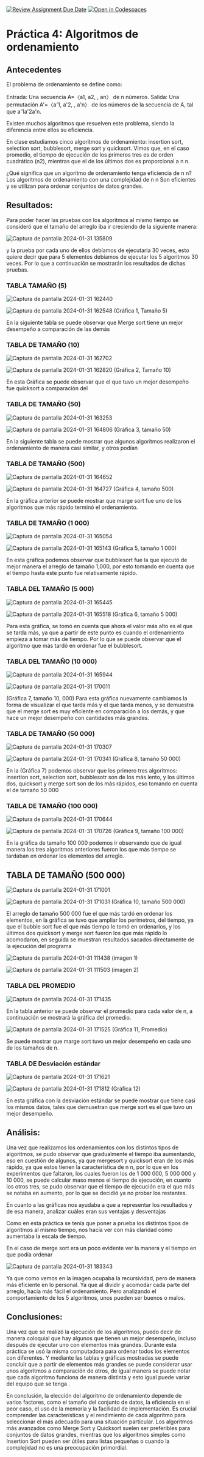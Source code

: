 [![Review Assignment Due Date](https://classroom.github.com/assets/deadline-readme-button-24ddc0f5d75046c5622901739e7c5dd533143b0c8e959d652212380cedb1ea36.svg)](https://classroom.github.com/a/ke8zCzPd)
[![Open in Codespaces](https://classroom.github.com/assets/launch-codespace-7f7980b617ed060a017424585567c406b6ee15c891e84e1186181d67ecf80aa0.svg)](https://classroom.github.com/open-in-codespaces?assignment_repo_id=13587245)
# Práctica 4: Algoritmos de ordenamiento

## Antecedentes


El problema de ordenamiento se define como:



Entrada: Una secuencia A=〈a1, a2, , an〉 de n números.
Salida: Una permutación A'=〈a'1, a'2, , a'n〉 de los números de la secuencia de A, tal que a'1a'2a'n.



Existen muchos algoritmos que resuelven este problema, siendo la diferencia entre ellos su eficiencia.



En clase estudiamos cinco algoritmos de ordenamiento: insertion sort, selection sort, bubblesort, merge sort y quicksort. Vimos que, en el caso promedio, el tiempo de ejecución de los primeros tres es de orden cuadrático (n2), mientras que el de los últimos dos es proporcional a n n.



¿Qué significa que un algoritmo de ordenamiento tenga eficiencia de n n?
Los algoritmos de ordenamiento con una complejidad de n n Son eficientes y se utilizan para ordenar conjuntos de datos grandes.


## Resultados:


Para poder hacer las pruebas con los algoritmos al mismo tiempo se consideró que el tamaño del arreglo iba ir creciendo de la siguiente manera: 


![Captura de pantalla 2024-01-31 135809](https://github.com/AGN-Teaching/practica-4-algoritmos-de-ordenamiento-UrielCM1617/assets/125332082/89e3b50b-f52f-4daf-a374-ebe81fae1b5d)


y la prueba por cada uno de ellos debíamos de ejecutarla 30 veces, esto quiere decir que para 5 elementos debíamos de ejecutar los 5 algoritmos 30 veces. Por lo que a continuación se mostrarán los resultados de dichas pruebas.


### TABLA TAMAÑO (5)


![Captura de pantalla 2024-01-31 162440](https://github.com/AGN-Teaching/practica-4-algoritmos-de-ordenamiento-UrielCM1617/assets/125332082/af6a304b-e7a1-42ff-a49e-c201552acf4d)


![Captura de pantalla 2024-01-31 162548](https://github.com/AGN-Teaching/practica-4-algoritmos-de-ordenamiento-UrielCM1617/assets/125332082/a25fba2f-6a51-426c-9bc4-848fa1acf3de)
(Gráfica 1, Tamaño 5)


En la siguiente tabla se puede observar que Merge sort tiene un mejor desempeño a comparación de las demás


### TABLA DE TAMAÑO (10)


![Captura de pantalla 2024-01-31 162702](https://github.com/AGN-Teaching/practica-4-algoritmos-de-ordenamiento-UrielCM1617/assets/125332082/cdf4e2ff-611b-4898-9fa3-3ff3bf916a72)


![Captura de pantalla 2024-01-31 162820](https://github.com/AGN-Teaching/practica-4-algoritmos-de-ordenamiento-UrielCM1617/assets/125332082/e74cb828-7e7a-4d18-8012-49ce25d62c0f)
(Gráfica 2, Tamaño 10)


En esta Gráfica se puede observar que el que tuvo un mejor desempeño fue quicksort a comparación del


### TABLA DE TAMAÑO (50)


![Captura de pantalla 2024-01-31 163253](https://github.com/AGN-Teaching/practica-4-algoritmos-de-ordenamiento-UrielCM1617/assets/125332082/f95b5c37-ecc2-4ef7-9f53-86b72e3ef912)


![Captura de pantalla 2024-01-31 164806](https://github.com/AGN-Teaching/practica-4-algoritmos-de-ordenamiento-UrielCM1617/assets/125332082/6e76b046-fd13-418c-83db-448128f883d2)
(Gráfica 3, tamaño 50)


En la siguiente tabla se puede mostrar que algunos algoritmos realizaron el ordenamiento de manera casi similar, y otros podían


### TABLA DE TAMAÑO (500)


![Captura de pantalla 2024-01-31 164652](https://github.com/AGN-Teaching/practica-4-algoritmos-de-ordenamiento-UrielCM1617/assets/125332082/407f1967-57d6-4384-a1d0-ac815864f47f)

![Captura de pantalla 2024-01-31 164727](https://github.com/AGN-Teaching/practica-4-algoritmos-de-ordenamiento-UrielCM1617/assets/125332082/a2584648-cbdc-4cc2-abfe-18a977dd0e58)
(Gráfica 4, tamaño 500)


En la gráfica anterior se puede mostrar que marge sort fue uno de los algoritmos que más rápido terminó el ordenamiento.


### TABLA DE TAMAÑO (1 000)


![Captura de pantalla 2024-01-31 165054](https://github.com/AGN-Teaching/practica-4-algoritmos-de-ordenamiento-UrielCM1617/assets/125332082/f941b86a-a510-426a-bce9-1f90e7eb0c28)


![Captura de pantalla 2024-01-31 165143](https://github.com/AGN-Teaching/practica-4-algoritmos-de-ordenamiento-UrielCM1617/assets/125332082/50d4ffca-a8fe-4a8a-b38c-8a436f9a1075)
(Gráfica 5, tamaño 1 000)


En esta gráfica podemos observar que bubblesort fue la que ejecutó de mejor manera el arreglo de tamaño 1,000, por esto tomando en cuenta que el tiempo hasta este punto fue relativamente rápido.



### TABLA DEL TAMAÑO (5 000)


![Captura de pantalla 2024-01-31 165445](https://github.com/AGN-Teaching/practica-4-algoritmos-de-ordenamiento-UrielCM1617/assets/125332082/ae6c5388-eb67-40bf-809a-39c74ad6e232)


![Captura de pantalla 2024-01-31 165518](https://github.com/AGN-Teaching/practica-4-algoritmos-de-ordenamiento-UrielCM1617/assets/125332082/47070009-36cc-4710-ae84-985573827e9b)
(Gráfica 6, tamaño 5 000)


Para esta gráfica, se tomó en cuenta que ahora el valor más alto es el que se tarda más, ya que a partir de este punto es cuando el ordenamiento empieza a tomar más de tiempo. Por lo que se puede observar que el algoritmo que más tardó en ordenar fue el bubblesort. 


### TABLA DEL TAMAÑO (10 000)


![Captura de pantalla 2024-01-31 165944](https://github.com/AGN-Teaching/practica-4-algoritmos-de-ordenamiento-UrielCM1617/assets/125332082/8cc3fe1b-7c80-4128-a44d-644940e45558)


![Captura de pantalla 2024-01-31 170011](https://github.com/AGN-Teaching/practica-4-algoritmos-de-ordenamiento-UrielCM1617/assets/125332082/896827b1-53fd-4a93-9565-64f5fb5efcc2)

(Gráfica 7, tamaño 10, 000)
Para esta gráfica nuevamente cambiamos la forma de visualizar el que tarda más y el que tarda menos, y se demuestra que el merge sort es muy eficiente en comparación a los demás, y que hace un mejor desempeño con cantidades más grandes.


### TABLA DE TAMAÑO (50 000)


![Captura de pantalla 2024-01-31 170307](https://github.com/AGN-Teaching/practica-4-algoritmos-de-ordenamiento-UrielCM1617/assets/125332082/7bc6cb62-3ca1-436b-b7e4-4052149e9ab7)


![Captura de pantalla 2024-01-31 170341](https://github.com/AGN-Teaching/practica-4-algoritmos-de-ordenamiento-UrielCM1617/assets/125332082/876f9f45-98e8-4d55-9474-9f8efecdcf39)
(Gráfica 8, tamaño 50 000)


En la (Gráfica 7) podemos observar que los primero tres algoritmos: insertion sort, selection sort, bubblesotr son de los más lento, y los últimos dos, quicksort y merge sort son de los más rápidos, eso tomando en cuenta el de tamaño 50 000


### TABLA DE TAMAÑO (100 000)


![Captura de pantalla 2024-01-31 170644](https://github.com/AGN-Teaching/practica-4-algoritmos-de-ordenamiento-UrielCM1617/assets/125332082/8123910f-647a-40c3-b01f-8d1304981a51)


![Captura de pantalla 2024-01-31 170726](https://github.com/AGN-Teaching/practica-4-algoritmos-de-ordenamiento-UrielCM1617/assets/125332082/6246261a-a108-4a57-b57a-dd914d3df7a1)
(Gráfica 9, tamaño 100 000)


En la gráfica de tamaño 100 000 podemos ir observando que de igual manera los tres algoritmos anteriores fueron los que más tiempo se tardaban en ordenar los elementos del arreglo.


## TABLA DE TAMAÑO (500 000)


![Captura de pantalla 2024-01-31 171001](https://github.com/AGN-Teaching/practica-4-algoritmos-de-ordenamiento-UrielCM1617/assets/125332082/5577a548-7056-45f4-b656-e4d973f92535)


![Captura de pantalla 2024-01-31 171031](https://github.com/AGN-Teaching/practica-4-algoritmos-de-ordenamiento-UrielCM1617/assets/125332082/7d6648d5-2ff5-4432-9616-6cc3b712e887)
(Gráfica 10, tamaño 500 000)


El arreglo de tamaño 500 000 fue el que más tardó en ordenar los elementos, en la gráfica se tuvo que ampliar los perímetros, del tiempo, ya que el bubble sort fue el que más tiempo le tomó en ordenarlos, y los últimos dos quicksort y merge sort  fueron los que más rápido lo acomodaron, en seguida se muestran resultados sacados directamente de la ejecución del programa 

![Captura de pantalla 2024-01-31 111438](https://github.com/AGN-Teaching/practica-4-algoritmos-de-ordenamiento-UrielCM1617/assets/125332082/5d2b133a-8052-4126-9c46-cc7e1a48cc4b)
(imagen 1)

![Captura de pantalla 2024-01-31 111503](https://github.com/AGN-Teaching/practica-4-algoritmos-de-ordenamiento-UrielCM1617/assets/125332082/6f4ae2bc-0c32-4323-9a81-0fb42f32c599)
(imagen 2)

### TABLA DEL PROMEDIO

![Captura de pantalla 2024-01-31 171435](https://github.com/AGN-Teaching/practica-4-algoritmos-de-ordenamiento-UrielCM1617/assets/125332082/6fed5078-ee7b-4f67-984a-15eb771441b8)


En la tabla anterior se puede observar el promedio para cada valor de n, a continuación se mostrará la gráfica del promedio.


![Captura de pantalla 2024-01-31 171525](https://github.com/AGN-Teaching/practica-4-algoritmos-de-ordenamiento-UrielCM1617/assets/125332082/458ece76-a426-4520-994d-215bace7f317)
(Gráfica 11, Promedio)


Se puede mostrar que marge sort tuvo un mejor desempeño en cada uno de los tamaños de n.

### TABLA DE Desviación  estándar


![Captura de pantalla 2024-01-31 171621](https://github.com/AGN-Teaching/practica-4-algoritmos-de-ordenamiento-UrielCM1617/assets/125332082/93288815-5a81-47d9-a26d-31569b01ce74)


![Captura de pantalla 2024-01-31 171812](https://github.com/AGN-Teaching/practica-4-algoritmos-de-ordenamiento-UrielCM1617/assets/125332082/5fa5cdd0-5a09-4841-97be-529e90eeb2b0)
(Gráfica 12)


En esta gráfica con la desviación estándar se puede mostrar que tiene casi los mismos datos, tales que demusetran que merge sort es el que tuvo un mejor desempeño.


## Análisis:


Una vez que realizamos los ordenamientos con los distintos tipos de algoritmos, se pudo observar que gradualmente el tiempo iba aumentando, eso en cuestión de algunos, ya que mergesort y quicksort eran de los más rápido, ya que estos tienen la característica de   n n, por lo que en los experimentos que faltaron, los cuales fueron los de 1 000 000, 5 000 000 y 10 000, se puede calcular maso menos el tiempo de ejecución, en cuanto los otros tres, se pudo observar que el tiempo de ejecución era el que más se notaba en aumento, por lo que se decidió ya no probar los restantes. 

En cuanto a las gráficas nos ayudaba a que a representar los resultados y de esa manera, analizar cuáles eran sus ventajas y desventajas


Como en esta práctica se tenía que poner a prueba los distintos tipos de algoritmos al mismo tiempo, nos hacía ver con más claridad cómo aumentaba la escala de tiempo.

En el caso de merge sort era un poco evidente ver la manera y el tiempo en que podía ordenar


![Captura de pantalla 2024-01-31 183343](https://github.com/AGN-Teaching/practica-4-algoritmos-de-ordenamiento-UrielCM1617/assets/125332082/5227c972-a549-47b9-b566-7d22cf38a586)


Ya que como vemos en la imagen ocupaba la recursividad, pero de manera más eficiente en lo personal. Ya que al dividir y acomodar cada parte del arreglo, hacía más fácil el ordenamiento.
Pero analizando el comportamiento de los 5 algoritmos, unos pueden ser buenos o malos.


## Conclusiones:

Una vez que se realizó la ejecución de los algoritmos, puedo decir de manera coloquial que hay algunos que tienen un mejor desempeño, incluso después de ejecutar uno con elementos más grandes. Durante esta práctica se usó la misma computadora para ordenar todos los elementos con diferentes. Y mediante las tablas y gráficas mostradas se puede concluir que a partir de elementos más grandes se puede considerar usar unos algoritmos a comparación de otros, de igual manera se puede notar que cada algoritmo funciona de manera distinta y esto igual puede variar del equipo que se tenga .


En conclusión, la elección del algoritmo de ordenamiento depende de varios factores, como el tamaño del conjunto de datos, la eficiencia en el peor caso, el uso de la memoria y la facilidad de implementación. Es crucial comprender las características y el rendimiento de cada algoritmo para seleccionar el más adecuado para una situación particular. Los algoritmos más avanzados como Merge Sort y Quicksort suelen ser preferibles para conjuntos de datos grandes, mientras que los algoritmos simples como Insertion Sort pueden ser útiles para listas pequeñas o cuando la complejidad no es una preocupación primordial.


